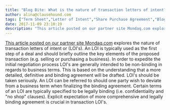 ```yaml
---
title: "Blog Bite: What is the nature of transaction letters of intent?"
author: alina@clausehound.com
tags: ["Term Sheet","Letter of Intent","Share Purchase Agreement","Blog Bites","Mondaq"]
date: 2017-11-09 23:10:19
description: "This article posted on our partner site Mondaq.com explores the nature of transaction letters of intent or (LOI's). An LOI is typically used as the first step of a deal and should briefly outline th..."
---
```


[This article posted on our partner site Mondaq.com](http://www.mondaq.com/canada/x/308054/Securities/Transaction+Letters+Of+Intent) explores the nature of transaction letters of intent or (LOI's). An LOI is typically used as the first step of a deal and should briefly outline the key elements of the proposed transaction (e.g. selling or purchasing a business). In order to expedite the initial negotiation process LOI's are generally intended to be non-binding in regards to business terms. This is based on the understanding that a more detailed, definitive and binding agreement will be drafted. LOI's should be taken seriously. An LOI can be referred to should one party wish to deviate from a business term when finalizing the binding agreement. Certain terms of an LOI are typically specified to be legally binding (i.e. confidentiality and "no shop" clauses). Explicit expectation of more comprehensive and legally binding agreement is crucial in transaction LOI's.
